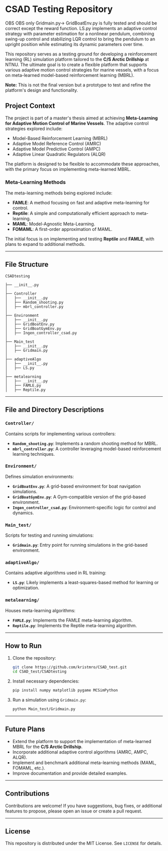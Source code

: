# CSAD Testing Repository

OBS OBS only Gridmain.py-> GridBoatEnv.py is fully tested and should be correct except the reward function. LS.py implements an adaptive control strategy with parameter estimation for a nonlinear pendulum, combining swing-up control and stabilizing LQR control to bring the pendulum to an upright position while estimating its dynamic parameters over time.

This repository serves as a testing ground for developing a reinforcement learning (RL) simulation platform tailored to the **C/S Arctic Drillship** at NTNU. The ultimate goal is to create a flexible platform that supports various adaptive motion control strategies for marine vessels, with a focus on meta-learned model-based reinforcement learning (MBRL). 

**Note:** This is not the final version but a prototype to test and refine the platform's design and functionality.

## Project Context

The project is part of a master's thesis aimed at achieving **Meta-Learning for Adaptive Motion Control of Marine Vessels**. The adaptive control strategies explored include:
- Model-Based Reinforcement Learning (MBRL)
- Adaptive Model Reference Control (AMRC)
- Adaptive Model Predictive Control (AMPC)
- Adaptive Linear Quadratic Regulators (ALQR)

The platform is designed to be flexible to accommodate these approaches, with the primary focus on implementing meta-learned MBRL.

### Meta-Learning Methods
The meta-learning methods being explored include:
- **FAMLE**: A method focusing on fast and adaptive meta-learning for control.
- **Reptile**: A simple and computationally efficient approach to meta-learning.
- **MAML**: Model-Agnostic Meta-Learning.
- **FOMAML**: A first-order approximation of MAML.

The initial focus is on implementing and testing **Reptile** and **FAMLE**, with plans to expand to additional methods.

---

## File Structure
```
CSADtesting

├── __init__.py
│
├── Controller
│   ├── __init__.py
│   ├── Random_shooting.py
│   ├── mbrl_controller.py
│
├── Environment
│   ├── __init__.py
│   ├── GridBoatEnv.py
│   ├── GridBoatGymEnv.py
│   ├── Ingen_controller_csad.py
│
├── Main_test
│   ├── __init__.py
│   ├── Gridmain.py
│
├── adaptiveAlgo
│   ├── __init__.py
│   ├── LS.py
│
├── metalearning
│   ├── __init__.py
│   ├── FAMLE.py
│   ├── Reptile.py
```

---

## File and Directory Descriptions

### `Controller/`
Contains scripts for implementing various controllers:
- **`Random_shooting.py`**: Implements a random shooting method for MBRL.
- **`mbrl_controller.py`**: A controller leveraging model-based reinforcement learning techniques.

### `Environment/`
Defines simulation environments:
- **`GridBoatEnv.py`**: A grid-based environment for boat navigation simulations.
- **`GridBoatGymEnv.py`**: A Gym-compatible version of the grid-based environment.
- **`Ingen_controller_csad.py`**: Environment-specific logic for control and dynamics.

### `Main_test/`
Scripts for testing and running simulations:
- **`Gridmain.py`**: Entry point for running simulations in the grid-based environment.

### `adaptiveAlgo/`
Contains adaptive algorithms used in RL training:
- **`LS.py`**: Likely implements a least-squares-based method for learning or optimization.

### `metalearning/`
Houses meta-learning algorithms:
- **`FAMLE.py`**: Implements the FAMLE meta-learning algorithm.
- **`Reptile.py`**: Implements the Reptile meta-learning algorithm.

---

## How to Run

1. Clone the repository:
   ```bash
   git clone https://github.com/kristmro/CSAD_test.git
   cd CSAD_test/CSADtesting
   ```

2. Install necessary dependencies:
   ```bash
   pip install numpy matplotlib pygame MCSimPython
   ```

3. Run a simulation using `Gridmain.py`:
   ```bash
   python Main_test/Gridmain.py
   ```

---

## Future Plans
- Extend the platform to support the implementation of meta-learned MBRL for the **C/S Arctic Drillship**.
- Incorporate additional adaptive control algorithms (AMRC, AMPC, ALQR).
- Implement and benchmark additional meta-learning methods (MAML, FOMAML, etc.).
- Improve documentation and provide detailed examples.

---

## Contributions
Contributions are welcome! If you have suggestions, bug fixes, or additional features to propose, please open an issue or create a pull request.

---

## License
This repository is distributed under the MIT License. See `LICENSE` for details.




